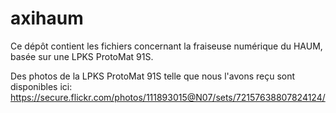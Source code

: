 axihaum
=======

Ce dépôt contient les fichiers concernant la fraiseuse numérique du HAUM, basée sur une LPKS ProtoMat 91S.

Des photos de la LPKS ProtoMat 91S telle que nous l'avons reçu sont disponibles ici:
https://secure.flickr.com/photos/111893015@N07/sets/72157638807824124/

